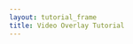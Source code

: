 ```yaml
---
layout: tutorial_frame
title: Video Overlay Tutorial
---
```

<script>
	var map = L.map('map');

	L.tileLayer('https://api.tiles.mapbox.com/v4/{id}/{z}/{x}/{y}.png?access_token=pk.eyJ1IjoibWFwYm94IiwiYSI6ImNpejY4NXVycTA2emYycXBndHRqcmZ3N3gifQ.rJcFIG214AriISLbB6B5aw', {
		maxZoom: 18,
		attribution: 'Map data &copy; <a href="http://openstreetmap.org">OpenStreetMap</a> contributors, ' +
			'<a href="http://creativecommons.org/licenses/by-sa/2.0/">CC-BY-SA</a>, ' +
			'Imagery © <a href="http://mapbox.com">Mapbox</a>',
		id: 'mapbox.satellite'
	}).addTo(map);

	var videoUrls = [
		'https://www.mapbox.com/bites/00188/patricia_nasa.webm',
		'https://www.mapbox.com/bites/00188/patricia_nasa.mp4'
	],
	bounds = L.latLngBounds([[ 32, -130], [ 13, -100]]);

	map.fitBounds(bounds);

	var overlay = L.videoOverlay(videoUrls, bounds, {
		opacity: 0.8,
		interactive: true
	});
	map.addLayer(overlay);

</script>

